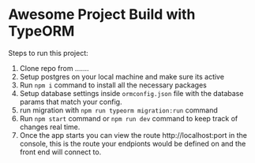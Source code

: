 # Awesome Project Build with TypeORM

Steps to run this project:

1. Clone repo from .......
2. Setup postgres on your local machine and make sure its active
3. Run `npm i` command to install all the necessary packages
4. Setup database settings inside `ormconfig.json` file with the database params that match your config.
5. run migration with `npm run typeorm migration:run` command
6. Run `npm start` command or `npm run dev` command to keep track of changes real time.
7. Once the app starts you can view the route http://localhost:port in the console, this is the route your endpionts would be defined on and the front end will connect to.
